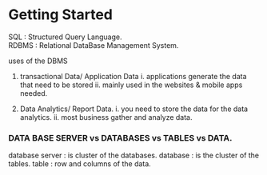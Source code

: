 # Getting Started 
SQL : Structured Query Language.     
RDBMS : Relational DataBase Management System.

uses of the DBMS
1. transactional Data/ Application Data
    i. applications generate the data that need to be stored 
    ii. mainly used in the websites & mobile apps needed. 

2. Data Analytics/ Report Data. 
    i. you need to store the data for the data analytics. 
    ii. most business gather and analyze data. 


### DATA BASE SERVER vs DATABASES vs TABLES vs DATA.    

database server : is cluster of the databases.
database : is the cluster of the tables. 
table : row and columns of the data. 